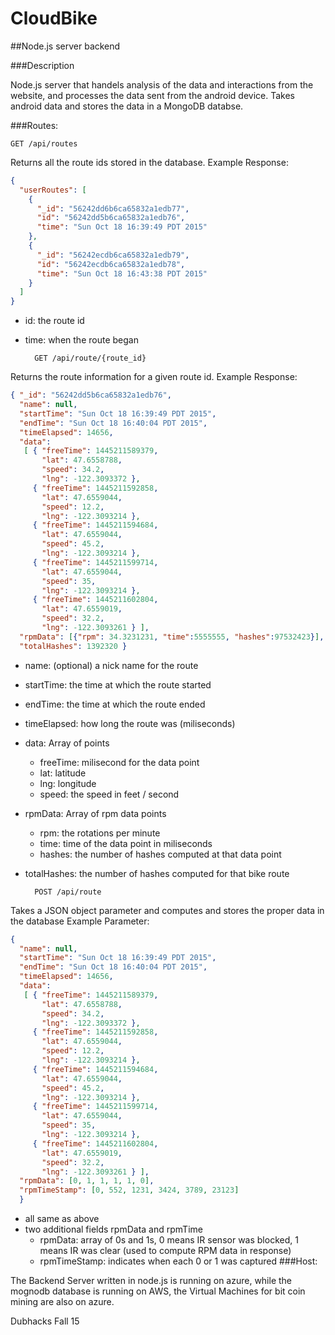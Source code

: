 # CloudBike

##Node.js server backend

###Description

Node.js server that handels analysis of the data and interactions from the website, and processes the data sent from the android device. Takes android data and stores the data in a MongoDB databse.

###Routes:

    GET /api/routes
Returns all the route ids stored in the database. 
Example Response: 


```json
{
  "userRoutes": [
    {
      "_id": "56242dd6b6ca65832a1edb77",
      "id": "56242dd5b6ca65832a1edb76",
      "time": "Sun Oct 18 16:39:49 PDT 2015"
    },
    {
      "_id": "56242ecdb6ca65832a1edb79",
      "id": "56242ecdb6ca65832a1edb78",
      "time": "Sun Oct 18 16:43:38 PDT 2015"
    }
  ]
}
```
* id: the route id 
* time: when the route began

        GET /api/route/{route_id}
    
    
Returns the route information for a given route id. 
Example Response:
```json
{ "_id": "56242dd5b6ca65832a1edb76",
  "name": null,
  "startTime": "Sun Oct 18 16:39:49 PDT 2015",
  "endTime": "Sun Oct 18 16:40:04 PDT 2015",
  "timeElapsed": 14656,
  "data": 
   [ { "freeTime": 1445211589379,
       "lat": 47.6558788,
       "speed": 34.2,
       "lng": -122.3093372 },
     { "freeTime": 1445211592858,
       "lat": 47.6559044,
       "speed": 12.2,
       "lng": -122.3093214 },
     { "freeTime": 1445211594684,
       "lat": 47.6559044,
       "speed": 45.2,
       "lng": -122.3093214 },
     { "freeTime": 1445211599714,
       "lat": 47.6559044,
       "speed": 35,
       "lng": -122.3093214 },
     { "freeTime": 1445211602804,
       "lat": 47.6559019,
       "speed": 32.2,
       "lng": -122.3093261 } ],
  "rpmData": [{"rpm": 34.3231231, "time":5555555, "hashes":97532423}],
  "totalHashes": 1392320 }
```
* name: (optional) a nick name for the route
* startTime: the time at which the route started
* endTime: the time at which the route ended
* timeElapsed: how long the route was (miliseconds) 
* data: Array of points
    * freeTime: milisecond for the data point
    * lat: latitude
    * lng: longitude
    * speed: the speed in feet / second
* rpmData: Array of rpm data points
    * rpm: the rotations per minute 
    * time: time of the data point in miliseconds
    * hashes: the number of hashes computed at that data point
* totalHashes: the number of hashes computed for that bike route
    
        POST /api/route
Takes a JSON object parameter and computes and stores the proper data in the database
Example Parameter: 
```json
{ 
  "name": null,
  "startTime": "Sun Oct 18 16:39:49 PDT 2015",
  "endTime": "Sun Oct 18 16:40:04 PDT 2015",
  "timeElapsed": 14656,
  "data": 
   [ { "freeTime": 1445211589379,
       "lat": 47.6558788,
       "speed": 34.2,
       "lng": -122.3093372 },
     { "freeTime": 1445211592858,
       "lat": 47.6559044,
       "speed": 12.2,
       "lng": -122.3093214 },
     { "freeTime": 1445211594684,
       "lat": 47.6559044,
       "speed": 45.2,
       "lng": -122.3093214 },
     { "freeTime": 1445211599714,
       "lat": 47.6559044,
       "speed": 35,
       "lng": -122.3093214 },
     { "freeTime": 1445211602804,
       "lat": 47.6559019,
       "speed": 32.2,
       "lng": -122.3093261 } ],
  "rpmData": [0, 1, 1, 1, 1, 0],
  "rpmTimeStamp": [0, 552, 1231, 3424, 3789, 23123]
  }
```
* all same as above
* two additional fields rpmData and rpmTime
    * rpmData: array of 0s and 1s, 0 means IR sensor was blocked, 1 means IR was clear (used to compute RPM data in response) 
    * rpmTimeStamp: indicates when each 0 or 1 was captured
###Host:

The Backend Server written in node.js is running on azure, while the mognodb database is running on AWS, the Virtual Machines for bit coin mining are also on azure.

Dubhacks Fall 15
